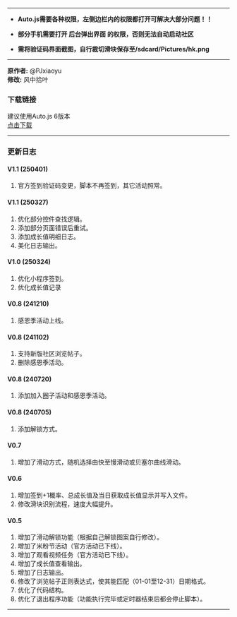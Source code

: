 ******************************************************************
*   __Auto.js需要各种权限，左侧边栏内的权限都打开可解决大部分问题！！__

*   __部分手机需要打开 后台弹出界面  的权限，否则无法自动启动社区__

*   __需将验证码界面截图，自行裁切滑块保存至/sdcard/Pictures/hk.png__
******************************************************************

**原作者:** @PJxiaoyu  
**修改:** 风中拾叶  

### 下载链接
建议使用Auto.js 6版本  
[点击下载](https://wwl.lanzouj.com/ibegp205yhaj)

---

### 更新日志

#### V1.1 (250401)
1. 官方签到验证码变更，脚本不再签到，其它活动照常。


#### V1.1 (250327)
1. 优化部分控件查找逻辑。
2. 添加部分页面错误后重试。
3. 添加成长值明细日志。
4. 美化日志输出。


#### V1.0 (250324)
1. 优化小程序签到。
2. 优化成长值记录


#### V0.8 (241210)
1. 感恩季活动上线。

#### V0.8 (241102)
1. 支持新版社区浏览帖子。
2. 删除感恩季活动。

#### V0.8 (240720)
1. 添加加入圈子活动和感恩季活动。

#### V0.8 (240705)
1. 添加解锁方式。

#### V0.7
1. 增加了滑动方式，随机选择由快至慢滑动或贝塞尔曲线滑动。

#### V0.6
1. 增加签到+1概率、总成长值及当日获取成长值显示并写入文件。
2. 修改滑块识别流程，速度大幅提升。

#### V0.5
1. 增加了滑动解锁功能（根据自己解锁图案自行修改）。
2. 增加了米粉节活动（官方活动已下线）。
3. 增加了观看视频任务（官方活动已下线）。
4. 增加了成长值查看输出。
5. 增加了日志输出。
6. 修改了浏览帖子正则表达式，使其能匹配（01-01至12-31）日期格式。
7. 优化了代码结构。
8. 优化了退出程序功能（功能执行完毕或定时器结束后都会停止脚本）。

---
